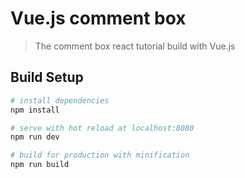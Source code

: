 # Vue.js comment box

> The comment box react tutorial build with Vue.js

## Build Setup

``` bash
# install dependencies
npm install

# serve with hot reload at localhost:8080
npm run dev

# build for production with minification
npm run build
